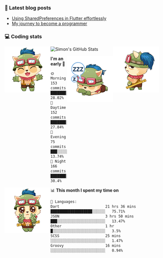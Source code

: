 ### 📘 Latest blog posts

<!-- BLOG-POST-LIST:START -->
- [Using SharedPreferences in Flutter effortlessly](http://blog.codingteemo.me/2020/07/15/Using-SharedPreferences-in-Flutter-effortlessly/)
- [My journey to become a programmer](http://blog.codingteemo.me/2018/07/14/My-journey-to-become-a-programmer/)
<!-- BLOG-POST-LIST:END -->

### 💻 Coding stats
<img align="right" src="https://raw.githubusercontent.com/simonpham/simonpham/master/assets/images/6kiur.gif" >


<img align="left" src="https://raw.githubusercontent.com/simonpham/simonpham/master/assets/images/5kiur.gif" >

![Simon's GitHub Stats](https://github-readme-stats-obu2qdcs2.vercel.app/api?username=simonpham)

<img align="right" src="https://raw.githubusercontent.com/simonpham/simonpham/master/assets/images/4kiur.gif" >

<!--START_SECTION:waka-->
**I'm an early 🐤** 

```text
🌞 Morning    153 commits    ███████░░░░░░░░░░░░░░░░░░   28.02% 
🌆 Daytime    152 commits    ███████░░░░░░░░░░░░░░░░░░   27.84% 
🌃 Evening    75 commits     ███░░░░░░░░░░░░░░░░░░░░░░   13.74% 
🌙 Night      166 commits    ███████░░░░░░░░░░░░░░░░░░   30.4%

```


<img align="left" src="https://raw.githubusercontent.com/simonpham/simonpham/master/assets/images/19kiur.gif" >📊 **This month I spent my time on** 

```text
💬 Languages: 
Dart                     21 hrs 36 mins      ███████████████████░░░░░░   75.71% 
JSON                     3 hrs 50 mins       ███░░░░░░░░░░░░░░░░░░░░░░   13.47% 
Other                    1 hr                █░░░░░░░░░░░░░░░░░░░░░░░░   3.5% 
SCSS                     25 mins             ░░░░░░░░░░░░░░░░░░░░░░░░░   1.47% 
Groovy                   16 mins             ░░░░░░░░░░░░░░░░░░░░░░░░░   0.94%

```


<!--END_SECTION:waka-->

